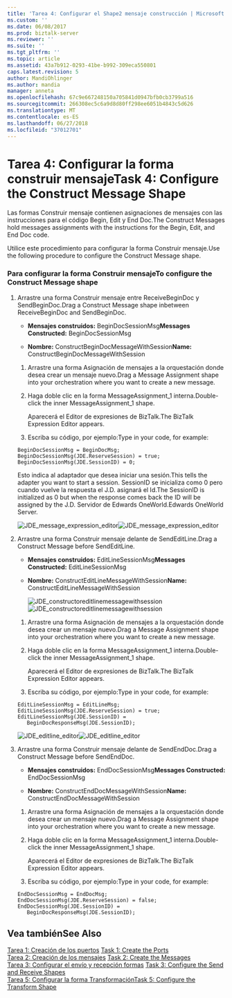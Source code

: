 ```yaml
---
title: 'Tarea 4: Configurar el Shape2 mensaje construcción | Microsoft Docs'
ms.custom: ''
ms.date: 06/08/2017
ms.prod: biztalk-server
ms.reviewer: ''
ms.suite: ''
ms.tgt_pltfrm: ''
ms.topic: article
ms.assetid: 43a7b912-0293-41be-b992-309eca550801
caps.latest.revision: 5
author: MandiOhlinger
ms.author: mandia
manager: anneta
ms.openlocfilehash: 67c9e667248150a705841d0947bfb0cb3799a516
ms.sourcegitcommit: 266308ec5c6a9d8d80ff298ee6051b4843c5d626
ms.translationtype: MT
ms.contentlocale: es-ES
ms.lasthandoff: 06/27/2018
ms.locfileid: "37012701"
---
```

# <a name="task-4-configure-the-construct-message-shape"></a><span data-ttu-id="b9be1-102">Tarea 4: Configurar la forma construir mensaje</span><span class="sxs-lookup"><span data-stu-id="b9be1-102">Task 4: Configure the Construct Message Shape</span></span>
<span data-ttu-id="b9be1-103">Las formas Construir mensaje contienen asignaciones de mensajes con las instrucciones para el código Begin, Edit y End Doc.</span><span class="sxs-lookup"><span data-stu-id="b9be1-103">The Construct Messages hold messages assignments with the instructions for the Begin, Edit, and End Doc code.</span></span>  
  
 <span data-ttu-id="b9be1-104">Utilice este procedimiento para configurar la forma Construir mensaje.</span><span class="sxs-lookup"><span data-stu-id="b9be1-104">Use the following procedure to configure the Construct Message shape.</span></span>  
  
### <a name="to-configure-the-construct-message-shape"></a><span data-ttu-id="b9be1-105">Para configurar la forma Construir mensaje</span><span class="sxs-lookup"><span data-stu-id="b9be1-105">To configure the Construct Message shape</span></span>  
  
1. <span data-ttu-id="b9be1-106">Arrastre una forma Construir mensaje entre ReceiveBeginDoc y SendBeginDoc.</span><span class="sxs-lookup"><span data-stu-id="b9be1-106">Drag a Construct Message shape inbetween ReceiveBeginDoc and SendBeginDoc.</span></span>  
  
   -   <span data-ttu-id="b9be1-107">**Mensajes construidos:** BeginDocSessionMsg</span><span class="sxs-lookup"><span data-stu-id="b9be1-107">**Messages Constructed:** BeginDocSessionMsg</span></span>  
  
   -   <span data-ttu-id="b9be1-108">**Nombre:** ConstructBeginDocMessageWithSession</span><span class="sxs-lookup"><span data-stu-id="b9be1-108">**Name:** ConstructBeginDocMessageWithSession</span></span>  
  
   1.  <span data-ttu-id="b9be1-109">Arrastre una forma Asignación de mensajes a la orquestación donde desea crear un mensaje nuevo.</span><span class="sxs-lookup"><span data-stu-id="b9be1-109">Drag a Message Assignment shape into your orchestration where you want to create a new message.</span></span>  
  
   2.  <span data-ttu-id="b9be1-110">Haga doble clic en la forma MessageAssignment_1 interna.</span><span class="sxs-lookup"><span data-stu-id="b9be1-110">Double-click the inner MessageAssignment_1 shape.</span></span>  
  
        <span data-ttu-id="b9be1-111">Aparecerá el Editor de expresiones de BizTalk.</span><span class="sxs-lookup"><span data-stu-id="b9be1-111">The BizTalk Expression Editor appears.</span></span>  
  
   3.  <span data-ttu-id="b9be1-112">Escriba su código, por ejemplo:</span><span class="sxs-lookup"><span data-stu-id="b9be1-112">Type in your code, for example:</span></span>  
  
   ```  
   BeginDocSessionMsg = BeginDocMsg;  
   BeginDocSessionMsg(JDE.ReserveSession) = true;  
   BeginDocSessionMsg(JDE.SessionID) = 0;  
   ```  
  
    <span data-ttu-id="b9be1-113">Esto indica al adaptador que desea iniciar una sesión.</span><span class="sxs-lookup"><span data-stu-id="b9be1-113">This tells the adapter you want to start a session.</span></span> <span data-ttu-id="b9be1-114">SessionID se inicializa como 0 pero cuando vuelve la respuesta el J.D. asignará el Id.</span><span class="sxs-lookup"><span data-stu-id="b9be1-114">The SessionID is initialized as 0 but when the response comes back the ID will be assigned by the J.D.</span></span> <span data-ttu-id="b9be1-115">Servidor de Edwards OneWorld.</span><span class="sxs-lookup"><span data-stu-id="b9be1-115">Edwards OneWorld Server.</span></span>  
  
    <span data-ttu-id="b9be1-116">![](../core/media/jde-message-expression-editor.gif "JDE_message_expression_editor")</span><span class="sxs-lookup"><span data-stu-id="b9be1-116">![](../core/media/jde-message-expression-editor.gif "JDE_message_expression_editor")</span></span>  
  
2. <span data-ttu-id="b9be1-117">Arrastre una forma Construir mensaje delante de SendEditLine.</span><span class="sxs-lookup"><span data-stu-id="b9be1-117">Drag a Construct Message before SendEditLine.</span></span>  
  
   - <span data-ttu-id="b9be1-118">**Mensajes construidos:** EditLineSessionMsg</span><span class="sxs-lookup"><span data-stu-id="b9be1-118">**Messages Constructed:** EditLineSessionMsg</span></span>  
  
   - <span data-ttu-id="b9be1-119">**Nombre:** ConstructEditLineMessageWithSession</span><span class="sxs-lookup"><span data-stu-id="b9be1-119">**Name:** ConstructEditLineMessageWithSession</span></span>  
  
     <span data-ttu-id="b9be1-120">![](../core/media/jde-constructoreditlinemessagewithsession.gif "JDE_constructoreditlinemessagewithsession")</span><span class="sxs-lookup"><span data-stu-id="b9be1-120">![](../core/media/jde-constructoreditlinemessagewithsession.gif "JDE_constructoreditlinemessagewithsession")</span></span>  
  
   1.  <span data-ttu-id="b9be1-121">Arrastre una forma Asignación de mensajes a la orquestación donde desea crear un mensaje nuevo.</span><span class="sxs-lookup"><span data-stu-id="b9be1-121">Drag a Message Assignment shape into your orchestration where you want to create a new message.</span></span>  
  
   2.  <span data-ttu-id="b9be1-122">Haga doble clic en la forma MessageAssignment_1 interna.</span><span class="sxs-lookup"><span data-stu-id="b9be1-122">Double-click the inner MessageAssignment_1 shape.</span></span>  
  
        <span data-ttu-id="b9be1-123">Aparecerá el Editor de expresiones de BizTalk.</span><span class="sxs-lookup"><span data-stu-id="b9be1-123">The BizTalk Expression Editor appears.</span></span>  
  
   3.  <span data-ttu-id="b9be1-124">Escriba su código, por ejemplo:</span><span class="sxs-lookup"><span data-stu-id="b9be1-124">Type in your code, for example:</span></span>  
  
   ```  
   EditLineSessionMsg = EditLineMsg;  
   EditLineSessionMsg(JDE.ReserveSession) = true;  
   EditLineSessionMsg(JDE.SessionID) =  
      BeginDocResponseMsg(JDE.SessionID);  
   ```  
  
    <span data-ttu-id="b9be1-125">![](../core/media/jde-editline-editor.gif "JDE_editline_editor")</span><span class="sxs-lookup"><span data-stu-id="b9be1-125">![](../core/media/jde-editline-editor.gif "JDE_editline_editor")</span></span>  
  
3. <span data-ttu-id="b9be1-126">Arrastre una forma Construir mensaje delante de SendEndDoc.</span><span class="sxs-lookup"><span data-stu-id="b9be1-126">Drag a Construct Message before SendEndDoc.</span></span>  
  
   -   <span data-ttu-id="b9be1-127">**Mensajes construidos:** EndDocSessionMsg</span><span class="sxs-lookup"><span data-stu-id="b9be1-127">**Messages Constructed:** EndDocSessionMsg</span></span>  
  
   -   <span data-ttu-id="b9be1-128">**Nombre:** ConstructEndDocMessageWithSession</span><span class="sxs-lookup"><span data-stu-id="b9be1-128">**Name:** ConstructEndDocMessageWithSession</span></span>  
  
   1.  <span data-ttu-id="b9be1-129">Arrastre una forma Asignación de mensajes a la orquestación donde desea crear un mensaje nuevo.</span><span class="sxs-lookup"><span data-stu-id="b9be1-129">Drag a Message Assignment shape into your orchestration where you want to create a new message.</span></span>  
  
   2.  <span data-ttu-id="b9be1-130">Haga doble clic en la forma MessageAssignment_1 interna.</span><span class="sxs-lookup"><span data-stu-id="b9be1-130">Double-click the inner MessageAssignment_1 shape.</span></span>  
  
        <span data-ttu-id="b9be1-131">Aparecerá el Editor de expresiones de BizTalk.</span><span class="sxs-lookup"><span data-stu-id="b9be1-131">The BizTalk Expression Editor appears.</span></span>  
  
   3.  <span data-ttu-id="b9be1-132">Escriba su código, por ejemplo:</span><span class="sxs-lookup"><span data-stu-id="b9be1-132">Type in your code, for example:</span></span>  
  
   ```  
   EndDocSessionMsg = EndDocMsg;  
   EndDocSessionMsg(JDE.ReserveSession) = false;  
   EndDocSessionMsg(JDE.SessionID) =  
      BeginDocResponseMsg(JDE.SessionID);  
   ```  
  
## <a name="see-also"></a><span data-ttu-id="b9be1-133">Vea también</span><span class="sxs-lookup"><span data-stu-id="b9be1-133">See Also</span></span>  
 <span data-ttu-id="b9be1-134">[Tarea 1: Creación de los puertos](../core/task-1-create-the-ports2.md) </span><span class="sxs-lookup"><span data-stu-id="b9be1-134">[Task 1: Create the Ports](../core/task-1-create-the-ports2.md) </span></span>  
 <span data-ttu-id="b9be1-135">[Tarea 2: Creación de los mensajes](../core/task-2-create-the-messages1.md) </span><span class="sxs-lookup"><span data-stu-id="b9be1-135">[Task 2: Create the Messages](../core/task-2-create-the-messages1.md) </span></span>  
 <span data-ttu-id="b9be1-136">[Tarea 3: Configurar el envío y recepción formas](../core/task-3-configure-the-send-and-receive-shapes1.md) </span><span class="sxs-lookup"><span data-stu-id="b9be1-136">[Task 3: Configure the Send and Receive Shapes](../core/task-3-configure-the-send-and-receive-shapes1.md) </span></span>  
 [<span data-ttu-id="b9be1-137">Tarea 5: Configurar la forma Transformación</span><span class="sxs-lookup"><span data-stu-id="b9be1-137">Task 5: Configure the Transform Shape</span></span>](../core/task-5-configure-the-transform-shape1.md)